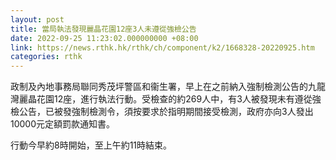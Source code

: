 ```yaml
---
layout: post
title: 當局執法發現麗晶花園12座3人未遵從強檢公告
date: 2022-09-25 11:23:02.000000000 +08:00
link: https://news.rthk.hk/rthk/ch/component/k2/1668328-20220925.htm
categories: rthk
---
```


政制及內地事務局聯同秀茂坪警區和衞生署，早上在之前納入強制檢測公告的九龍灣麗晶花園12座，進行執法行動。受檢查的約269人中，有3人被發現未有遵從強檢公告，已被發強制檢測令，須按要求於指明期間接受檢測，政府亦向3人發出10000元定額罰款通知書。

行動今早約8時開始，至上午約11時結束。
